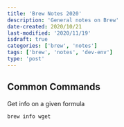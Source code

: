 ```yaml
---
title: 'Brew Notes 2020'
description: 'General notes on Brew'
date-created: 2020/10/21
last-modified: '2020/11/19'
isdraft: true
categories: ['brew', 'notes']
tags: ['brew', 'notes', 'dev-env']
type: 'post'
---
```


## Common Commands

Get info on a given formula

```shell
brew info wget
```
